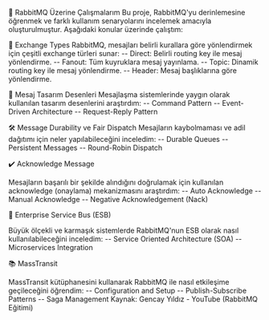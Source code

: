 🚀 RabbitMQ Üzerine Çalışmalarım
Bu proje, RabbitMQ'yu derinlemesine öğrenmek ve farklı kullanım senaryolarını incelemek amacıyla oluşturulmuştur. Aşağıdaki konular üzerinde çalıştım:

📜 Exchange Types
RabbitMQ, mesajları belirli kurallara göre yönlendirmek için çeşitli exchange türleri sunar:
-- Direct: Belirli routing key ile mesaj yönlendirme.
-- Fanout: Tüm kuyruklara mesaj yayınlama.
-- Topic: Dinamik routing key ile mesaj yönlendirme.
-- Header: Mesaj başlıklarına göre yönlendirme.

🎨 Mesaj Tasarım Desenleri
Mesajlaşma sistemlerinde yaygın olarak kullanılan tasarım desenlerini araştırdım:
-- Command Pattern
-- Event-Driven Architecture
-- Request-Reply Pattern

🛠️ Message Durability ve Fair Dispatch
Mesajların kaybolmaması ve adil dağıtımı için neler yapılabileceğini inceledim:
-- Durable Queues
-- Persistent Messages
-- Round-Robin Dispatch

✔️ Acknowledge Message

Mesajların başarılı bir şekilde alındığını doğrulamak için kullanılan acknowledge (onaylama) mekanizmasını araştırdım:
-- Auto Acknowledge
-- Manual Acknowledge
-- Negative Acknowledgement (Nack)

🏢 Enterprise Service Bus (ESB)

Büyük ölçekli ve karmaşık sistemlerde RabbitMQ'nun ESB olarak nasıl kullanılabileceğini inceledim:
-- Service Oriented Architecture (SOA)
-- Microservices Integration

📚 MassTransit

MassTransit kütüphanesini kullanarak RabbitMQ ile nasıl etkileşime geçileceğini öğrendim:
-- Configuration and Setup
-- Publish-Subscribe Patterns
-- Saga Management
Kaynak: Gencay Yıldız - YouTube (RabbitMQ Eğitimi)
